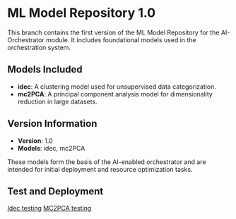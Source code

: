 # ML Model Repository 1.0

This branch contains the first version of the ML Model Repository for the AI-Orchestrator module. It includes foundational models used in the orchestration system.

## Models Included
- **idec**: A clustering model used for unsupervised data categorization.
- **mc2PCA**: A principal component analysis model for dimensionality reduction in large datasets.

## Version Information
- **Version**: 1.0
- **Models**: idec, mc2PCA

These models form the basis of the AI-enabled orchestrator and are intended for initial deployment and resource optimization tasks.


## Test and Deployment
[Idec testing](https://github.com/Javad-Forough/ai-orchestrator/blob/model-repository-1.0/ml-models/Idec/README.md)
[MC2PCA testing](https://github.com/Javad-Forough/ai-orchestrator/blob/model-repository-1.0/ml-models/MC2PCA/README.md)

